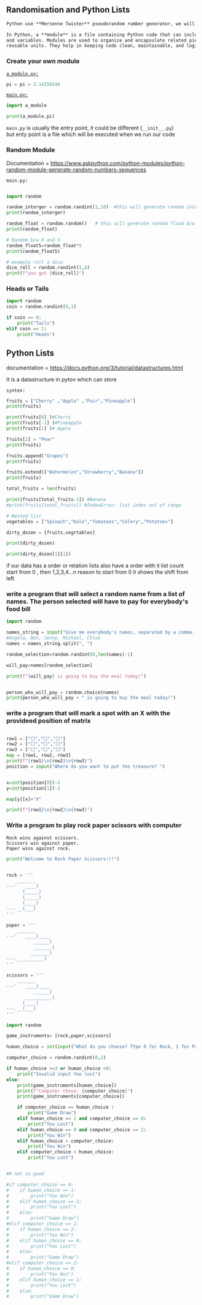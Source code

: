 ## Randomisation and Python Lists 

```md
Python use **Mersenne Twister** pseudorandom rumber generator, we will use random module to genertae random numbers 
```

```md
In Python, a **module** is a file containing Python code that can include functions, classes,
and variables. Modules are used to organize and encapsulate related pieces of code into 
reusable units. They help in keeping code clean, maintainable, and logically structured. 
```


### Create your own module 
[`a_module.py:`](Python_module_examples/a_module.py)
```py 
pi = pi = 3.14159246
```

[`main.py:`](Python_module_examples/main.py)
``` py 
import a_module

print(a_module.pi)
```


`main.py` is usually the entry point, it could be different (`__init__.py`) <br> 
but enty point is a file which will be executed when we run our code


### Random Module
Documentation = <https://www.askpython.com/python-modules/python-random-module-generate-random-numbers-sequences>

`main.py:`
``` py 

import random 

random_interger = random.randint(1,10)  #this will generate random interg b/w 1 and 10
print(random_interger)

random_float = random.random()   # this will generate random flaod b/w 0 and 1 but will not inclured 1 will be like 0.9999999 etc. 
print(random_float)

# Random b/w 0 and 5
random_float5=random_float*5
print(random_float5)

# example roll a dice  
dice_roll = random.randint(1,6)
print(f"you got {dice_roll}")

```

### Heads or Tails 
```py
import random
coin = random.randint(0,1)

if coin == 0: 
    print("Tails")
elif coin == 1:
    print("Heads")
```


## Python Lists 
documentation  = <https://docs.python.org/3/tutorial/datastructures.html>

It is a datastructure in pyton which can store 

`syntex:`
```py
fruits = ["Cherry" ,"Apple" ,"Pair","Pineapple"]
print(fruits)

print(fruits[0] )#Cherry 
print(fruits[-1] )#Pineapple
print(fruits[1] )# Apple 

fruits[2] = "Pear"
print(fruits)

fruits.append("Grapes")
print(fruits)

fruits.extend(["Watermelon","Strawberry","Banana"])
print(fruits)

total_fruits = len(fruits) 

print(fruits[total_fruits-1]) #Banana
#print(fruits[total_fruits]) #IndexError: list index out of range

# Nested list
vegetables = ["Spinach","Kale","Tomatoes","Celery","Potatoes"]

dirty_dozen = [fruits,vegrtables]

print(dirty_dozen)

print(dirty_dozen[1][1])
```

if our data has a order or relation lists also have a order with it 
list count start from 0 , then 1,2,3,4...n 
reason to start from 0 it shows the shift from left 



### write a program that will select a random name from a list of names. The person selected will have to pay for everybody's food bill

```py
import random

names_string = input("Give me everybody's names, separated by a comma. ")
#Angela, Ben, Jenny, Michael, Chloe
names = names_string.split(", ")

random_selection=random.randint(0,len(names)-1)

will_pay=names[random_selection]

print(f"{will_pay} is going to buy the meal today!")


person_who_will_pay = random.choice(names)
print(person_who_will_pay + " is going to buy the meal today!")

```


### write a program that will mark a spot with an X with the provideed position of matrix

```py

row1 = ["⬜️","️⬜️","️⬜️"]
row2 = ["⬜️","⬜️","️⬜️"]
row3 = ["⬜️️","⬜️️","⬜️️"]
map = [row1, row2, row3]
print(f"{row1}\n{row2}\n{row3}")
position = input("Where do you want to put the treasure? ")


x=int(position[0])-1
y=int(position[1])-1

map[y][x]="X"

print(f"{row1}\n{row2}\n{row3}")

```
 

### Write a program to play rock paper scissors with computer 

    Rock wins against scissors.
    Scissors win against paper.
    Paper wins against rock.


```py 
print("Welcome to Rock Paper Scissors!!!")


rock = '''
    _______
---'   ____)
      (_____)
      (_____)
      (____)
---.__(___)
'''

paper = '''
    _______
---'   ____)____
          ______)
          _______)
         _______)
---.__________)
'''

scissors = '''
    _______
---'   ____)____
          ______)
       __________)
      (____)
---.__(___)
'''

import random

game_instruments= [rock,paper,scissors]

human_choice = int(input("What do you choose? TYpe 0 for Rock, 1 for Paper or 2 for Scissors.\n"))

computer_choice = random.randint(0,2)

if human_choice >=3 or human_choice <0:
    print("Invalid input You lost")
else: 
    print(game_instruments[human_choice])
    print(f"Computer chose: {computer_choice}")
    print(game_instruments[computer_choice])

    if computer_choice == human_choice :
        print("Game Draw")
    elif human_choice == 2 and computer_choice == 0:
        print("You Lost")
    elif human_choice == 0 and computer_choice == 2:
        print("You Win")
    elif human_choice > computer_choice:
        print("You Win")
    elif computer_choice > human_choice:
        print("You Lost")


## not so good

#if computer_choice == 0:
#    if human_choice == 1:
#        print("You Win")
#    elif human_choice == 2:
#        print("You Lost")
#    else: 
#        print("Game Draw")
#elif computer_choice == 1:
#    if human_choice == 2:
#        print("You Win")
#    elif human_choice == 0:
#        print("You Lost")
#    else: 
#        print("Game Draw")
#elif computer_choice == 2:
#    if human_choice == 0:
#        print("You Win")
#    elif human_choice == 1:
#        print("You Lost")
#    else: 
#        print("Game Draw")

```